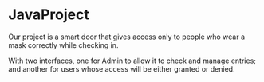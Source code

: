 # JavaProject

Our project is a smart door that gives access only to people who wear a mask correctly while checking in.

With two interfaces, one for Admin to allow it to check and manage entries; and another for users whose access will be either granted or denied.

